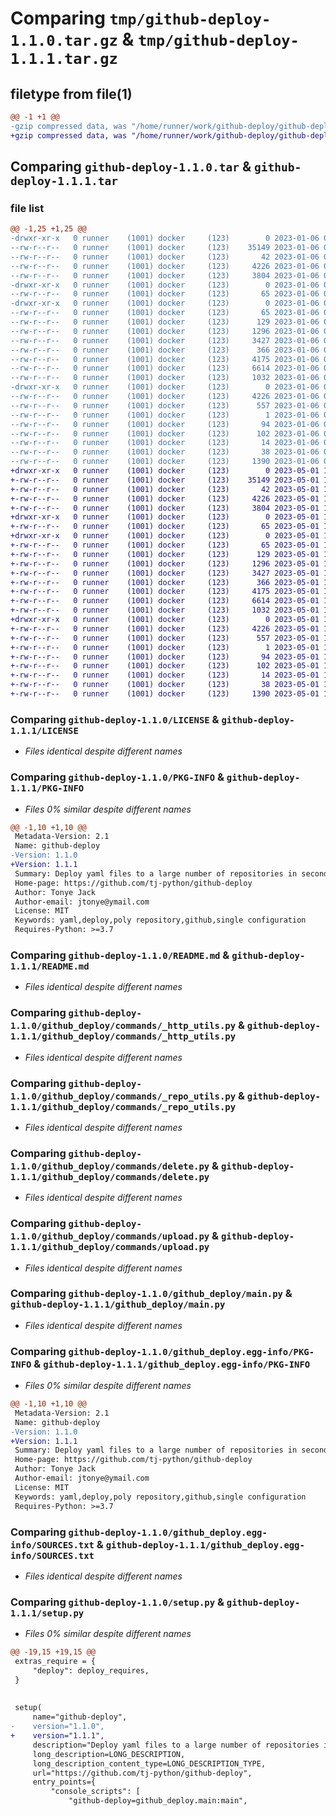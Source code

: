 # Comparing `tmp/github-deploy-1.1.0.tar.gz` & `tmp/github-deploy-1.1.1.tar.gz`

## filetype from file(1)

```diff
@@ -1 +1 @@
-gzip compressed data, was "/home/runner/work/github-deploy/github-deploy/dist/.tmp-j6sij8u5/github-deploy-1.1.0.tar", last modified: Fri Jan  6 05:24:53 2023, max compression
+gzip compressed data, was "/home/runner/work/github-deploy/github-deploy/dist/.tmp-u1p_6mtn/github-deploy-1.1.1.tar", last modified: Mon May  1 17:26:57 2023, max compression
```

## Comparing `github-deploy-1.1.0.tar` & `github-deploy-1.1.1.tar`

### file list

```diff
@@ -1,25 +1,25 @@
-drwxr-xr-x   0 runner    (1001) docker     (123)        0 2023-01-06 05:24:53.000000 github-deploy-1.1.0/
--rw-r--r--   0 runner    (1001) docker     (123)    35149 2023-01-06 05:24:26.000000 github-deploy-1.1.0/LICENSE
--rw-r--r--   0 runner    (1001) docker     (123)       42 2023-01-06 05:24:26.000000 github-deploy-1.1.0/MANIFEST.in
--rw-r--r--   0 runner    (1001) docker     (123)     4226 2023-01-06 05:24:53.000000 github-deploy-1.1.0/PKG-INFO
--rw-r--r--   0 runner    (1001) docker     (123)     3804 2023-01-06 05:24:26.000000 github-deploy-1.1.0/README.md
-drwxr-xr-x   0 runner    (1001) docker     (123)        0 2023-01-06 05:24:53.000000 github-deploy-1.1.0/github_deploy/
--rw-r--r--   0 runner    (1001) docker     (123)       65 2023-01-06 05:24:26.000000 github-deploy-1.1.0/github_deploy/__init__.py
-drwxr-xr-x   0 runner    (1001) docker     (123)        0 2023-01-06 05:24:53.000000 github-deploy-1.1.0/github_deploy/commands/
--rw-r--r--   0 runner    (1001) docker     (123)       65 2023-01-06 05:24:26.000000 github-deploy-1.1.0/github_deploy/commands/__init__.py
--rw-r--r--   0 runner    (1001) docker     (123)      129 2023-01-06 05:24:26.000000 github-deploy-1.1.0/github_deploy/commands/_constants.py
--rw-r--r--   0 runner    (1001) docker     (123)     1296 2023-01-06 05:24:26.000000 github-deploy-1.1.0/github_deploy/commands/_http_utils.py
--rw-r--r--   0 runner    (1001) docker     (123)     3427 2023-01-06 05:24:26.000000 github-deploy-1.1.0/github_deploy/commands/_repo_utils.py
--rw-r--r--   0 runner    (1001) docker     (123)      366 2023-01-06 05:24:26.000000 github-deploy-1.1.0/github_deploy/commands/_utils.py
--rw-r--r--   0 runner    (1001) docker     (123)     4175 2023-01-06 05:24:26.000000 github-deploy-1.1.0/github_deploy/commands/delete.py
--rw-r--r--   0 runner    (1001) docker     (123)     6614 2023-01-06 05:24:26.000000 github-deploy-1.1.0/github_deploy/commands/upload.py
--rw-r--r--   0 runner    (1001) docker     (123)     1032 2023-01-06 05:24:26.000000 github-deploy-1.1.0/github_deploy/main.py
-drwxr-xr-x   0 runner    (1001) docker     (123)        0 2023-01-06 05:24:53.000000 github-deploy-1.1.0/github_deploy.egg-info/
--rw-r--r--   0 runner    (1001) docker     (123)     4226 2023-01-06 05:24:53.000000 github-deploy-1.1.0/github_deploy.egg-info/PKG-INFO
--rw-r--r--   0 runner    (1001) docker     (123)      557 2023-01-06 05:24:53.000000 github-deploy-1.1.0/github_deploy.egg-info/SOURCES.txt
--rw-r--r--   0 runner    (1001) docker     (123)        1 2023-01-06 05:24:53.000000 github-deploy-1.1.0/github_deploy.egg-info/dependency_links.txt
--rw-r--r--   0 runner    (1001) docker     (123)       94 2023-01-06 05:24:53.000000 github-deploy-1.1.0/github_deploy.egg-info/entry_points.txt
--rw-r--r--   0 runner    (1001) docker     (123)      102 2023-01-06 05:24:53.000000 github-deploy-1.1.0/github_deploy.egg-info/requires.txt
--rw-r--r--   0 runner    (1001) docker     (123)       14 2023-01-06 05:24:53.000000 github-deploy-1.1.0/github_deploy.egg-info/top_level.txt
--rw-r--r--   0 runner    (1001) docker     (123)       38 2023-01-06 05:24:53.000000 github-deploy-1.1.0/setup.cfg
--rw-r--r--   0 runner    (1001) docker     (123)     1390 2023-01-06 05:24:38.000000 github-deploy-1.1.0/setup.py
+drwxr-xr-x   0 runner    (1001) docker     (123)        0 2023-05-01 17:26:57.000000 github-deploy-1.1.1/
+-rw-r--r--   0 runner    (1001) docker     (123)    35149 2023-05-01 17:26:16.000000 github-deploy-1.1.1/LICENSE
+-rw-r--r--   0 runner    (1001) docker     (123)       42 2023-05-01 17:26:16.000000 github-deploy-1.1.1/MANIFEST.in
+-rw-r--r--   0 runner    (1001) docker     (123)     4226 2023-05-01 17:26:57.000000 github-deploy-1.1.1/PKG-INFO
+-rw-r--r--   0 runner    (1001) docker     (123)     3804 2023-05-01 17:26:16.000000 github-deploy-1.1.1/README.md
+drwxr-xr-x   0 runner    (1001) docker     (123)        0 2023-05-01 17:26:57.000000 github-deploy-1.1.1/github_deploy/
+-rw-r--r--   0 runner    (1001) docker     (123)       65 2023-05-01 17:26:16.000000 github-deploy-1.1.1/github_deploy/__init__.py
+drwxr-xr-x   0 runner    (1001) docker     (123)        0 2023-05-01 17:26:57.000000 github-deploy-1.1.1/github_deploy/commands/
+-rw-r--r--   0 runner    (1001) docker     (123)       65 2023-05-01 17:26:16.000000 github-deploy-1.1.1/github_deploy/commands/__init__.py
+-rw-r--r--   0 runner    (1001) docker     (123)      129 2023-05-01 17:26:16.000000 github-deploy-1.1.1/github_deploy/commands/_constants.py
+-rw-r--r--   0 runner    (1001) docker     (123)     1296 2023-05-01 17:26:16.000000 github-deploy-1.1.1/github_deploy/commands/_http_utils.py
+-rw-r--r--   0 runner    (1001) docker     (123)     3427 2023-05-01 17:26:16.000000 github-deploy-1.1.1/github_deploy/commands/_repo_utils.py
+-rw-r--r--   0 runner    (1001) docker     (123)      366 2023-05-01 17:26:16.000000 github-deploy-1.1.1/github_deploy/commands/_utils.py
+-rw-r--r--   0 runner    (1001) docker     (123)     4175 2023-05-01 17:26:16.000000 github-deploy-1.1.1/github_deploy/commands/delete.py
+-rw-r--r--   0 runner    (1001) docker     (123)     6614 2023-05-01 17:26:16.000000 github-deploy-1.1.1/github_deploy/commands/upload.py
+-rw-r--r--   0 runner    (1001) docker     (123)     1032 2023-05-01 17:26:16.000000 github-deploy-1.1.1/github_deploy/main.py
+drwxr-xr-x   0 runner    (1001) docker     (123)        0 2023-05-01 17:26:57.000000 github-deploy-1.1.1/github_deploy.egg-info/
+-rw-r--r--   0 runner    (1001) docker     (123)     4226 2023-05-01 17:26:57.000000 github-deploy-1.1.1/github_deploy.egg-info/PKG-INFO
+-rw-r--r--   0 runner    (1001) docker     (123)      557 2023-05-01 17:26:57.000000 github-deploy-1.1.1/github_deploy.egg-info/SOURCES.txt
+-rw-r--r--   0 runner    (1001) docker     (123)        1 2023-05-01 17:26:57.000000 github-deploy-1.1.1/github_deploy.egg-info/dependency_links.txt
+-rw-r--r--   0 runner    (1001) docker     (123)       94 2023-05-01 17:26:57.000000 github-deploy-1.1.1/github_deploy.egg-info/entry_points.txt
+-rw-r--r--   0 runner    (1001) docker     (123)      102 2023-05-01 17:26:57.000000 github-deploy-1.1.1/github_deploy.egg-info/requires.txt
+-rw-r--r--   0 runner    (1001) docker     (123)       14 2023-05-01 17:26:57.000000 github-deploy-1.1.1/github_deploy.egg-info/top_level.txt
+-rw-r--r--   0 runner    (1001) docker     (123)       38 2023-05-01 17:26:57.000000 github-deploy-1.1.1/setup.cfg
+-rw-r--r--   0 runner    (1001) docker     (123)     1390 2023-05-01 17:26:39.000000 github-deploy-1.1.1/setup.py
```

### Comparing `github-deploy-1.1.0/LICENSE` & `github-deploy-1.1.1/LICENSE`

 * *Files identical despite different names*

### Comparing `github-deploy-1.1.0/PKG-INFO` & `github-deploy-1.1.1/PKG-INFO`

 * *Files 0% similar despite different names*

```diff
@@ -1,10 +1,10 @@
 Metadata-Version: 2.1
 Name: github-deploy
-Version: 1.1.0
+Version: 1.1.1
 Summary: Deploy yaml files to a large number of repositories in seconds.
 Home-page: https://github.com/tj-python/github-deploy
 Author: Tonye Jack
 Author-email: jtonye@ymail.com
 License: MIT
 Keywords: yaml,deploy,poly repository,github,single configuration
 Requires-Python: >=3.7
```

### Comparing `github-deploy-1.1.0/README.md` & `github-deploy-1.1.1/README.md`

 * *Files identical despite different names*

### Comparing `github-deploy-1.1.0/github_deploy/commands/_http_utils.py` & `github-deploy-1.1.1/github_deploy/commands/_http_utils.py`

 * *Files identical despite different names*

### Comparing `github-deploy-1.1.0/github_deploy/commands/_repo_utils.py` & `github-deploy-1.1.1/github_deploy/commands/_repo_utils.py`

 * *Files identical despite different names*

### Comparing `github-deploy-1.1.0/github_deploy/commands/delete.py` & `github-deploy-1.1.1/github_deploy/commands/delete.py`

 * *Files identical despite different names*

### Comparing `github-deploy-1.1.0/github_deploy/commands/upload.py` & `github-deploy-1.1.1/github_deploy/commands/upload.py`

 * *Files identical despite different names*

### Comparing `github-deploy-1.1.0/github_deploy/main.py` & `github-deploy-1.1.1/github_deploy/main.py`

 * *Files identical despite different names*

### Comparing `github-deploy-1.1.0/github_deploy.egg-info/PKG-INFO` & `github-deploy-1.1.1/github_deploy.egg-info/PKG-INFO`

 * *Files 0% similar despite different names*

```diff
@@ -1,10 +1,10 @@
 Metadata-Version: 2.1
 Name: github-deploy
-Version: 1.1.0
+Version: 1.1.1
 Summary: Deploy yaml files to a large number of repositories in seconds.
 Home-page: https://github.com/tj-python/github-deploy
 Author: Tonye Jack
 Author-email: jtonye@ymail.com
 License: MIT
 Keywords: yaml,deploy,poly repository,github,single configuration
 Requires-Python: >=3.7
```

### Comparing `github-deploy-1.1.0/github_deploy.egg-info/SOURCES.txt` & `github-deploy-1.1.1/github_deploy.egg-info/SOURCES.txt`

 * *Files identical despite different names*

### Comparing `github-deploy-1.1.0/setup.py` & `github-deploy-1.1.1/setup.py`

 * *Files 0% similar despite different names*

```diff
@@ -19,15 +19,15 @@
 extras_require = {
     "deploy": deploy_requires,
 }
 
 
 setup(
     name="github-deploy",
-    version="1.1.0",
+    version="1.1.1",
     description="Deploy yaml files to a large number of repositories in seconds.",
     long_description=LONG_DESCRIPTION,
     long_description_content_type=LONG_DESCRIPTION_TYPE,
     url="https://github.com/tj-python/github-deploy",
     entry_points={
         "console_scripts": [
             "github-deploy=github_deploy.main:main",
```

